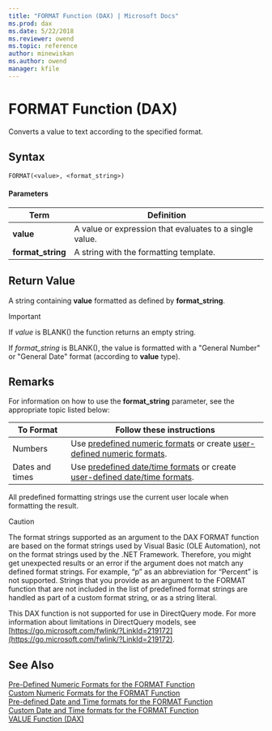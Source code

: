 ```yaml
---
title: "FORMAT Function (DAX) | Microsoft Docs"
ms.prod: dax
ms.date: 5/22/2018
ms.reviewer: owend
ms.topic: reference
author: minewiskan
ms.author: owend
manager: kfile
---
```

# FORMAT Function (DAX)
Converts a value to text according to the specified format.  
  
## Syntax  
  
```dax
FORMAT(<value>, <format_string>)  
```
  
#### Parameters  
  
|Term|Definition|  
|--------|--------------|  
|**value**|A value or expression that evaluates to a single value.|  
|**format_string**|A string with the formatting template.|  
  
## Return Value  
A string containing **value** formatted as defined by **format_string**.  
  
> [!IMPORTANT]  
> If *value* is BLANK() the function returns an empty string.  
>   
> If *format_string* is BLANK(), the value is formatted with a "General Number" or "General Date" format (according to **value** type).  
  
## Remarks  
For information on how to use the **format_string** parameter, see the appropriate topic listed below:  
  
|To Format|Follow these instructions|  
|-------------|-----------------------------|  
|Numbers|Use [predefined numeric formats](https://msdn.microsoft.com/en-us/78e0ac9e-9e3a-45dd-991f-599a206b8c65) or create [user-defined numeric formats](https://msdn.microsoft.com/en-us/0432d01e-d0b5-49a0-b93e-fb636e0a8274).|  
|Dates and times|Use [predefined date/time formats](https://msdn.microsoft.com/en-us/b37f6d2f-1f73-4daa-8e64-df475a3622b8) or create [user-defined date/time formats](https://msdn.microsoft.com/en-us/4dd49f41-05fe-474d-8678-31fe5f86a137).|  
  
All predefined formatting strings use the current user locale when formatting the result.  
  
> [!CAUTION]  
> The format strings supported as an argument to the DAX FORMAT function are based on the format strings used by Visual Basic (OLE Automation), not on the format strings used by the .NET Framework. Therefore, you might get unexpected results or an error if the argument does not match any defined format strings. For example, “p” as an abbreviation for “Percent” is not supported. Strings that you provide as an argument to the FORMAT function that are not included in the list of predefined format strings are handled as part of a custom format string, or as a string literal.  
  
This DAX function is not supported for use in DirectQuery mode. For more information about limitations in DirectQuery models, see  [https://go.microsoft.com/fwlink/?LinkId=219172](https://go.microsoft.com/fwlink/?LinkId=219172).  
  
## See Also  
[Pre-Defined Numeric Formats for the FORMAT Function](pre-defined-numeric-formats-for-the-format-function.md)  
[Custom Numeric Formats for the FORMAT Function](custom-numeric-formats-for-the-format-function.md)  
[Pre-defined Date and Time formats for the FORMAT Function](pre-defined-date-and-time-formats-for-the-format-function.md)  
[Custom Date and Time formats for the FORMAT Function](custom-date-and-time-formats-for-the-format-function.md)  
[VALUE Function &#40;DAX&#41;](value-function-dax.md)  
  
